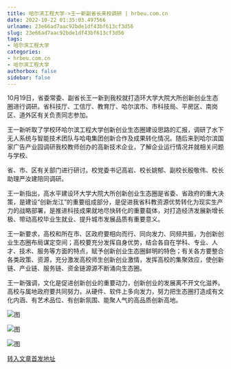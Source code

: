 ```yaml
---
title: 哈尔滨工程大学->王一新副省长来校调研 | hrbeu.com.cn
date: 2022-10-22 01:35:03.497566
urlname: 23e66ad7aac92bde1df43bf613cf3d56
slug: 23e66ad7aac92bde1df43bf613cf3d56
tags: 
- 哈尔滨工程大学
categories:
- hrbeu.com.cn
- 哈尔滨工程大学
authorbox: false
sidebar: false
---
```

10月19日，省委常委、副省长王一新到我校就打造环大学大院大所创新创业生态圈进行调研。省科技厅、工信厅、教育厅、哈尔滨市、市科技局、平房区、南岗区、道外区有关负责同志参加。

王一新听取了学校环哈尔滨工程大学创新创业生态圈建设思路的汇报，调研了水下无人系统与智能技术团队与哈电集团创新合作及成果转化情况。随后来到哈尔滨国家广告产业园调研我校教师创办的高新技术企业，了解企业运行情况并就相关问题与学校、
<!--more-->
省、市、区有关部门进行研讨。校党委书记高岩、校长姚郁、副校长殷敬伟、校长助理严汝建陪同调研。

王一新指出，高水平建设环大学大院大所创新创业生态圈是省委、省政府的重大决策，是建设“创新龙江”的重要组成部分，是促进我省科教资源优势转化为现实生产力的战略部署，是推进科技成果就地尽快转化的重要载体，对打造经济发展新增长极、带动高校毕业生就业、提升城市发展品质有重要意义。

王一新要求，高校和所在市、区政府要相向而行、同向发力、同频共振，为创新创业生态圈布局谋定空间；高校要充分发挥自身优势，结合各自在学科、专业、人才、技术、服务等方面的特点，赋予创新创业生态圈鲜明的特色；有关各方要整合各类政策、资源，充分激发高校师生创新创业激情，发挥高校的集聚效应，使创新链、产业链、服务链、资金链源源不断涌向生态圈。

王一新强调，文化是促进创新创业的重要动力，创新创业的发展离不开文化滋养。高校与属地政府要共同努力，从硬件、软件上多向发力，努力把生态圈打造成有文化内涵、有艺术品位、有创新氛围、能聚人气的高品质创新高地。

![图](http://gongxue.cn/__local/A/1C/E0/444F602051950F82E7038040188_BA1317F1_1B532.jpg)

![图](http://gongxue.cn/__local/0/17/16/A8CD70C949BEE297F1C81C12481_FF084D9F_10AB8.jpg)

![图](http://gongxue.cn/__local/E/1F/7C/E77F3BA384B827C2AEF814D0841_01D9BBB5_1763D.jpg)

[转入文章首发地址](http://gongxue.cn/info/1141/73348.htm)